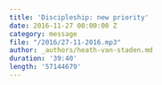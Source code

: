 ```yaml
---
title: 'Discipleship: new priority'
date: 2016-11-27 00:00:00 Z
category: message
file: "/2016/27-11-2016.mp3"
author: _authors/heath-van-staden.md
duration: '39:40'
length: '57144679'
---
```


